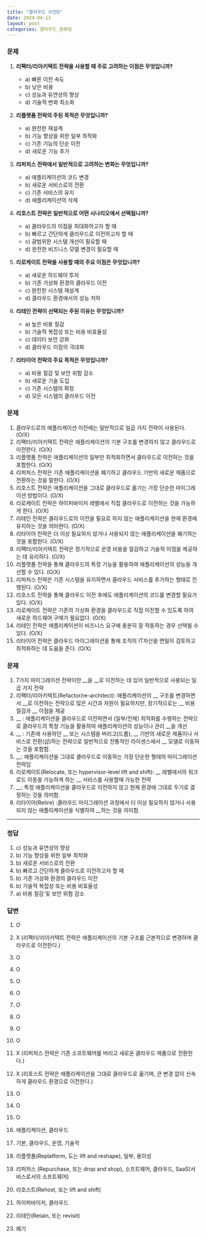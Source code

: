 ```yaml
---
title: "클라우드 이전Q"
date: 2024-04-13
layout: post
categories: 클라우드_컴퓨팅
---
```

### 문제

1.  **리팩터/리아키텍트 전략을 사용할 때 주로 고려하는 이점은 무엇입니까?**
    
    *   a) 빠른 이전 속도
    *   b) 낮은 비용
    *   c) 성능과 유연성의 향상
    *   d) 기술적 변화 최소화
2.  **리플랫폼 전략의 주된 목적은 무엇입니까?**
    
    *   a) 완전한 재설계
    *   b) 기능 향상을 위한 일부 최적화
    *   c) 기존 기능의 단순 이전
    *   d) 새로운 기능 추가
3.  **리퍼처스 전략에서 일반적으로 고려하는 변화는 무엇입니까?**
    
    *   a) 애플리케이션의 코드 변경
    *   b) 새로운 서비스로의 전환
    *   c) 기존 서비스의 유지
    *   d) 애플리케이션의 삭제
4.  **리호스트 전략은 일반적으로 어떤 시나리오에서 선택됩니까?**
    
    *   a) 클라우드의 이점을 최대화하고자 할 때
    *   b) 빠르고 간단하게 클라우드로 이전하고자 할 때
    *   c) 광범위한 시스템 개선이 필요할 때
    *   d) 완전한 비즈니스 모델 변경이 필요할 때
5.  **리로케이트 전략을 사용할 때의 주요 이점은 무엇입니까?**
    
    *   a) 새로운 하드웨어 투자
    *   b) 기존 가상화 환경의 클라우드 이전
    *   c) 완전한 시스템 재설계
    *   d) 클라우드 환경에서의 성능 저하
6.  **리테인 전략이 선택되는 주된 이유는 무엇입니까?**
    
    *   a) 높은 비용 절감
    *   b) 기술적 복잡성 또는 비용 비효율성
    *   c) 데이터 보안 강화
    *   d) 클라우드 이점의 극대화
7.  **리타이어 전략의 주요 목적은 무엇입니까?**
    
    *   a) 비용 절감 및 보안 위험 감소
    *   b) 새로운 기술 도입
    *   c) 기존 시스템의 확장
    *   d) 모든 시스템의 클라우드 이전


### 문제

1.  클라우드로의 애플리케이션 이전에는 일반적으로 일곱 가지 전략이 사용된다. (O/X)
2.  리팩터/리아키텍트 전략은 애플리케이션의 기본 구조를 변경하지 않고 클라우드로 이전한다. (O/X)
3.  리플랫폼 전략은 애플리케이션의 일부만 최적화하면서 클라우드로 이전하는 것을 포함한다. (O/X)
4.  리퍼처스 전략은 기존 애플리케이션을 폐기하고 클라우드 기반의 새로운 제품으로 전환하는 것을 말한다. (O/X)
5.  리호스트 전략은 애플리케이션을 그대로 클라우드로 옮기는 가장 단순한 마이그레이션 방법이다. (O/X)
6.  리로케이트 전략은 하이퍼바이저 레벨에서 직접 클라우드로 이전하는 것을 가능하게 한다. (O/X)
7.  리테인 전략은 클라우드로의 이전을 필요로 하지 않는 애플리케이션을 현재 환경에 유지하는 것을 의미한다. (O/X)
8.  리타이어 전략은 더 이상 필요하지 않거나 사용되지 않는 애플리케이션을 폐기하는 것을 포함한다. (O/X)
9.  리팩터/리아키텍트 전략은 장기적으로 운영 비용을 절감하고 기술적 이점을 제공하는 데 유리하다. (O/X)
10.  리플랫폼 전략을 통해 클라우드의 특정 기능을 활용하여 애플리케이션의 성능을 개선할 수 있다. (O/X)
11.  리퍼처스 전략은 기존 시스템을 유지하면서 클라우드 서비스를 추가하는 형태로 진행된다. (O/X)
12.  리호스트 전략을 통해 클라우드 이전 후에도 애플리케이션의 코드를 변경할 필요가 있다. (O/X)
13.  리로케이트 전략은 기존의 가상화 환경을 클라우드로 직접 이전할 수 있도록 하여 새로운 하드웨어 구매가 필요없다. (O/X)
14.  리테인 전략은 애플리케이션이 비즈니스 요구에 충분히 잘 작동하는 경우 선택될 수 있다. (O/X)
15.  리타이어 전략은 클라우드 마이그레이션을 통해 조직의 IT자산을 면밀히 검토하고 최적화하는 데 도움을 준다. (O/X)

### 문제
1. 7가지 마이그레이션 전략이란 __을 __로 이전하는 데 있어 일반적으로 사용되는 일곱 가지 전략
2. 리팩터/리아키텍트(Refactor/re-architect): 애플리케이션의 __ 구조를 변경하면서 __로 이전하는 전략으로 많은 시간과 자원이 필요하지만, 장기적으로는 __ 비용 절감과 __ 이점을 제공
3. __ : 애플리케이션을 클라우드로 이전하면서 (일부/전체) 최적화를 수행하는 전략으로 클라우드의 특정 기능을 활용하여 애플리케이션의 성능이나 관리 __을 개선
4.  __ : 기존에 사용하던 __ 또는 시스템을 버리고(드롭), __ 기반의 새로운 제품이나 서비스로 전환(샵)하는 전략으로 일반적으로 전통적인 라이센스에서 __ 모델로 이동하는 것을 포함함.
5. __: 애플리케이션을 그대로 클라우드로 이동하는 가장 단순한 형태의 마이그레이션 전략임
6. 리로케이트(Relocate, 또는 hypervisor-level lift and shift): __ 레벨에서의 워크로드 이동을 가능하게 하는 __ 서비스를 사용할때 가능한 전략
7. __: 특정 애플리케이션을 클라우드로 이전하지 않고 현재 환경에 그대로 두기로 결정하는 것을 의미함.
9. 리타이어(Retire) :클라우드 마이그레이션 과정에서 더 이상 필요하지 않거나 사용되지 않는 애플리케이션을 식별하여 __하는 것을 의미함.


<hr>




### 정답

1.  c) 성능과 유연성의 향상
2.  b) 기능 향상을 위한 일부 최적화
3.  b) 새로운 서비스로의 전환
4.  b) 빠르고 간단하게 클라우드로 이전하고자 할 때
5.  b) 기존 가상화 환경의 클라우드 이전
6.  b) 기술적 복잡성 또는 비용 비효율성
7.  a) 비용 절감 및 보안 위험 감소


### 답변

1.  O
2.  X (리팩터/리아키텍트 전략은 애플리케이션의 기본 구조를 근본적으로 변경하며 클라우드로 이전한다.)
3.  O
4.  O
5.  O
6.  O
7.  O
8.  O
9.  O
10.  O
11.  X (리퍼처스 전략은 기존 소프트웨어를 버리고 새로운 클라우드 제품으로 전환한다.)
12.  X (리호스트 전략은 애플리케이션을 그대로 클라우드로 옮기며, 큰 변경 없이 신속하게 클라우드 환경으로 이전한다.)
13.  O
14.  O
15.  O

1. 애플리케이션, 클라우드
2. 기본,  클라우드, 운영, 기술적
3. 리플랫폼(Replatform, 도는 lift and reshape), 일부, 용이성
4. 리퍼처스 (Repurchase, 또는 drop and shop),  소프트웨어, 클라우드, SaaS(서비스로서의 소프트웨어)
5. 리호스트(Rehost, 또는 lift and shift)
6. 하이퍼바이저, 클라우드
7. 리테인(Retain, 또는 revisit)
8. 폐기
